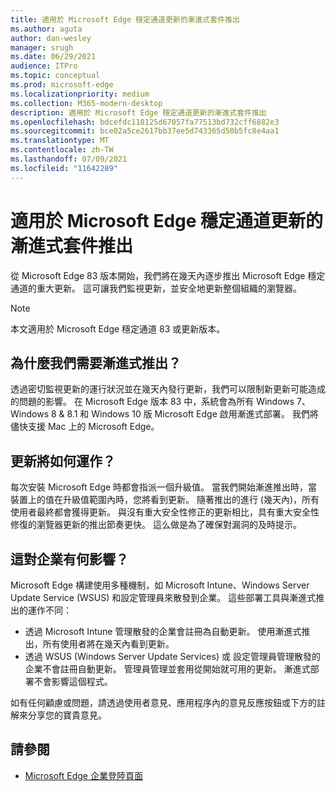 ```yaml
---
title: 適用於 Microsoft Edge 穩定通道更新的漸進式套件推出
ms.author: aguta
author: dan-wesley
manager: srugh
ms.date: 06/29/2021
audience: ITPro
ms.topic: conceptual
ms.prod: microsoft-edge
ms.localizationpriority: medium
ms.collection: M365-modern-desktop
description: 適用於 Microsoft Edge 穩定通道更新的漸進式套件推出
ms.openlocfilehash: bdcefdc118125d67057fa77513bd732cff6882e3
ms.sourcegitcommit: bce02a5ce2617bb37ee5d743365d50b5fc8e4aa1
ms.translationtype: MT
ms.contentlocale: zh-TW
ms.lasthandoff: 07/09/2021
ms.locfileid: "11642289"
---
```

# <a name="progressive-rollouts-for-microsoft-edge-stable-channel-updates"></a>適用於 Microsoft Edge 穩定通道更新的漸進式套件推出

從 Microsoft Edge 83 版本開始，我們將在幾天內逐步推出 Microsoft Edge 穩定通道的重大更新。 這可讓我們監視更新，並安全地更新整個組織的瀏覽器。

> [!NOTE]
> 本文適用於 Microsoft Edge 穩定通道 83 或更新版本。

## <a name="why-do-we-need-progressive-rollout"></a>為什麼我們需要漸進式推出？

透過密切監視更新的運行狀況並在幾天內發行更新，我們可以限制新更新可能造成的問題的影響。 在 Microsoft Edge 版本 83 中，系統會為所有 Windows 7、Windows 8 & 8.1 和 Windows 10 版 Microsoft Edge 啟用漸進式部署。 我們將儘快支援 Mac 上的 Microsoft Edge。

## <a name="how-will-the-updates-work"></a>更新將如何運作？

每次安裝 Microsoft Edge 時都會指派一個升級值。 當我們開始漸進推出時，當裝置上的值在升級值範圍內時，您將看到更新。 隨著推出的進行 (幾天內)，所有使用者最終都會獲得更新。 與沒有重大安全性修正的更新相比，具有重大安全性修復的瀏覽器更新的推出節奏更快。 這么做是為了確保對漏洞的及時提示。

## <a name="how-does-this-affect-enterprises"></a>這對企業有何影響？

Microsoft Edge 構建使用多種機制，如 Microsoft Intune、Windows Server Update Service (WSUS) 和設定管理員來散發到企業。 這些部署工具與漸進式推出的運作不同：

- 透過 Microsoft Intune 管理散發的企業會註冊為自動更新。 使用漸進式推出，所有使用者將在幾天內看到更新。
- 透過 WSUS (Windows Server Update Services) 或 設定管理員管理散發的企業不會註冊自動更新。 管理員管理並套用從開始就可用的更新。 漸進式部署不會影響這個程式。

如有任何顧慮或問題，請透過使用者意見、應用程序內的意見反應按鈕或下方的註解來分享您的寶貴意見。

## <a name="see-also"></a>請參閱

- [Microsoft Edge 企業登陸頁面](https://aka.ms/EdgeEnterprise)
